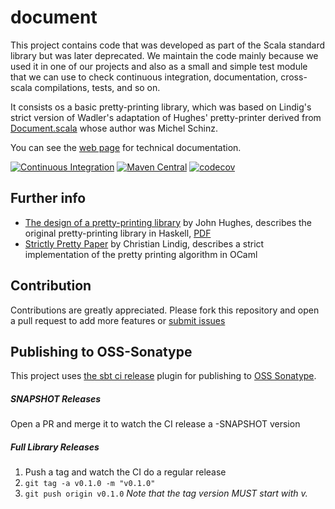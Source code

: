 # document 

This project contains code that was developed as part of the Scala standard library but was later deprecated. 
We maintain the code mainly because we used it in one of our projects and also as a small and simple test module that we can use to check continuous integration, documentation, cross-scala compilations, tests, and so on.

It consists os a basic pretty-printing library, 
 which was based on Lindig's strict version of Wadler's adaptation of Hughes' pretty-printer derived from 
 [Document.scala](https://github.com/scala/scala/blob/v2.11.8/src/library/scala/text/Document.scala) 
 whose author was Michel Schinz.

You can see the [web page](https://weso.github.io/document) for technical documentation.

[![Continuous Integration](https://github.com/weso/document/actions/workflows/ci.yml/badge.svg)](https://github.com/weso/document/actions/workflows/ci.yml)
[![Maven Central](https://maven-badges.herokuapp.com/maven-central/es.weso/document_3/badge.svg)](https://maven-badges.herokuapp.com/maven-central/es.weso/document_3)
[![codecov](https://codecov.io/gh/weso/document/branch/master/graph/badge.svg)](https://codecov.io/gh/weso/document)


## Further info

* [The design of a pretty-printing library](http://www.cse.chalmers.se/~rjmh/Papers/pretty.html) by John Hughes, describes the original pretty-printing library in Haskell, [PDF](http://belle.sourceforge.net/doc/hughes95design.pdf)
* [Strictly Pretty Paper](https://lindig.github.io/papers/strictly-pretty-2000.pdf) by Christian Lindig, describes a strict implementation of the pretty printing algorithm in OCaml

## Contribution

Contributions are greatly appreciated.
Please fork this repository and open a pull request to add more features or [submit issues](https://github.com/weso/document/issues)

## Publishing to OSS-Sonatype

This project uses [the sbt ci release](https://github.com/olafurpg/sbt-ci-release) plugin for publishing to [OSS Sonatype](https://oss.sonatype.org/).

##### SNAPSHOT Releases
Open a PR and merge it to watch the CI release a -SNAPSHOT version

##### Full Library Releases
1. Push a tag and watch the CI do a regular release
2. `git tag -a v0.1.0 -m "v0.1.0"`
3. `git push origin v0.1.0`
_Note that the tag version MUST start with v._

